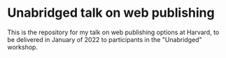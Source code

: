 # Unabridged talk on web publishing

This is the repository for my talk on web publishing options at Harvard, to be delivered in January of 2022 to participants in the "Unabridged" workshop. 